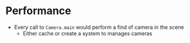 # Performance

- Every call to `Camera.main` would perform a find of camera in the scene
  - Either cache or create a system to manages cameras
